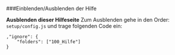 ###Einblenden/Ausblenden der Hilfe

**Ausblenden dieser Hilfeseite**
Zum Ausblenden gehe in den Order: <code>setup/config.js</code> und trage folgenden Code ein:

	,"ignore": {
        "folders": ["100_Hilfe"]
	}  